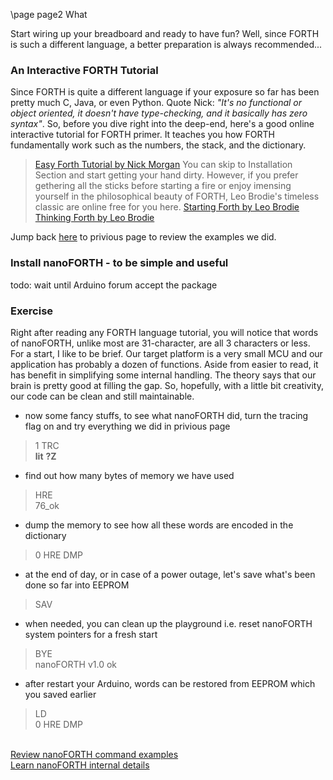 \page page2 What

Start wiring up your breadboard and ready to have fun? Well, since FORTH is such a different language, a better preparation is always recommended...

### An Interactive FORTH Tutorial
Since FORTH is quite a different language if your exposure so far has been pretty much C, Java, or even Python. Quote Nick: <em>"It's no functional or object oriented, it doesn't have type-checking, and it basically has zero syntax"</em>. So, before you dive right into the deep-end, here's a good online interactive tutorial for FORTH primer. It teaches you how FORTH fundamentally work such as the numbers, the stack, and the dictionary.
> <a href="https://skilldrick.github.io/easyforth/#introduction" target="_blank">Easy Forth Tutorial by Nick Morgan</a>
You can skip to Installation Section and start getting your hand dirty. However, if you prefer gethering all the sticks before starting a fire or enjoy imensing yourself in the philosophical beauty of FORTH, Leo Brodie's timeless classic are online free for you here.
> <a href="http://home.iae.nl/users/mhx/sf.html" target="_blank">Starting Forth by Leo Brodie</a><br/>
> <a href="http://thinking-forth.sourceforge.net" target="_blank">Thinking Forth by Leo Brodie</a>

Jump back <a href="page1.html">here</a> to privious page to review the examples we did.

### Install nanoFORTH - to be simple and useful

todo: wait until Arduino forum accept the package

### Exercise

Right after reading any FORTH language tutorial, you will notice that words of nanoFORTH, unlike most are 31-character, are all 3 characters or less. For a start, I like to be brief. Our target platform is a very small MCU and our application has probably a dozen of functions. Aside from easier to read, it has benefit in simplifying some internal handling. The theory says that our brain is pretty good at filling the gap. So, hopefully, with a little bit creativity, our code can be clean and still maintainable.

* now some fancy stuffs, to see what nanoFORTH did, turn the tracing flag on and try everything we did in privious page
> 1 TRC<br/>
> **lit** **?Z**

* find out how many bytes of memory we have used
> HRE<br/>
> 76_ok

* dump the memory to see how all these words are encoded in the dictionary
> 0 HRE DMP

* at the end of day, or in case of a power outage, let's save what's been done so far into EEPROM
> SAV

* when needed, you can clean up the playground i.e. reset nanoFORTH system pointers for a fresh start
> BYE<br/>
> nanoFORTH v1.0 ok

* after restart your Arduino, words can be restored from EEPROM which you saved earlier
> LD<br/>
> 0 HRE DMP

<br/>
<a href="page1.html">Review nanoFORTH command examples</a><br/>
<a href="page3.html">Learn nanoFORTH internal details</a>



